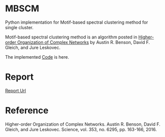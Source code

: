 # MBSCM
Python implementation for Motif-based spectral clustering method for single cluster.

Motif-based spectral clustering method is an algorithm posted in [Higher-order Organization of Complex Networks](http://snap.stanford.edu/higher-order/higher-order-science16.pdf) by Austin R. Benson, David F. Gleich, and Jure Leskovec.

The implemented [Code](https://github.com/LichAmnesia/MBSCM/blob/master/data/matlab_to_python/Algorithm.py) is here.

# Report
[Report Url](https://www.sharelatex.com/project/58082c9e71a6f78d49b1bee0)

# Reference
Higher-order Organization of Complex Networks. Austin R. Benson, David F. Gleich, and Jure Leskovec. Science, vol. 353, no. 6295, pp. 163-166, 2016.
